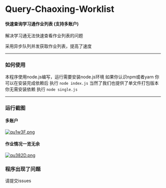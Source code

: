 # Query-Chaoxing-Worklist
####  快速查询学习通作业列表 (支持多账户)
解决学习通无法快速查看作业列表的问题

采用异步队列并发获取作业列表，提高了速度

------------

### 如何使用
本程序使用node.js编写，运行需要安装node.js环境
如果你认识npm或者yarn 你可以在安装完成依赖后 执行 `node index.js`
当然了我们也提供了单文件打包版本 你无需安装依赖 执行 `node single.js` 

------------

### 运行截图
#### 多账户
[![qu1w3F.png](https://s1.ax1x.com/2022/03/21/qu1w3F.png)](https://imgtu.com/i/qu1w3F)
#### 作业情况一览无余
[![qu382D.png](https://s1.ax1x.com/2022/03/21/qu382D.png)](https://imgtu.com/i/qu382D)

### 程序出现了问题
请提交issues
